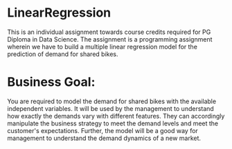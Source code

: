 # LinearRegression
This is an individual assignment towards course credits required for PG Diploma in Data Science. The assignment is a programming assignment wherein we have to build a multiple linear regression model for the prediction of demand for shared bikes.

# Business Goal:
You are required to model the demand for shared bikes with the available independent variables. It will be used by the management to understand how exactly the demands vary with different features. They can accordingly manipulate the business strategy to meet the demand levels and meet the customer's expectations. Further, the model will be a good way for management to understand the demand dynamics of a new market. 
